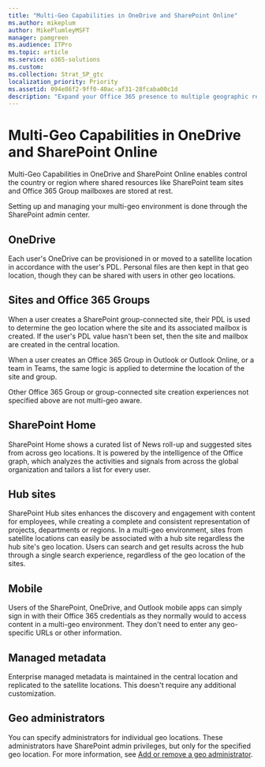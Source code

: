 ```yaml
---
title: "Multi-Geo Capabilities in OneDrive and SharePoint Online"
ms.author: mikeplum
author: MikePlumleyMSFT
manager: pamgreen
ms.audience: ITPro
ms.topic: article
ms.service: o365-solutions
ms.custom: 
ms.collection: Strat_SP_gtc
localization_priority: Priority
ms.assetid: 094e86f2-9ff0-40ac-af31-28fcaba00c1d
description: "Expand your Office 365 presence to multiple geographic regions with multi-geo capabilities in OneDrive and SharePoint Online."
---
```


# Multi-Geo Capabilities in OneDrive and SharePoint Online

Multi-Geo Capabilities in OneDrive and SharePoint Online enables control the country or region where shared resources like SharePoint team sites and Office 365 Group mailboxes are stored at rest.

Setting up and managing your multi-geo environment is done through the SharePoint admin center.

## OneDrive

Each user's OneDrive can be provisioned in or moved to a satellite location in accordance with the user's PDL. Personal files are then kept in that geo location, though they can be shared with users in other geo locations.

## Sites and Office 365 Groups

When a user creates a SharePoint group-connected site, their PDL is used to determine the geo location where the site and its associated mailbox is created. If the user's PDL value hasn't been set, then the site and mailbox are created in the central location.

When a user creates an Office 365 Group in Outlook or Outlook Online, or a team in Teams, the same logic is applied to determine the location of the site and group.

Other Office 365 Group or group-connected site creation experiences not specified above are not multi-geo aware.

## SharePoint Home

SharePoint Home shows a curated list of News roll-up and suggested sites from across geo locations. It is powered by the intelligence of the Office graph, which analyzes the activities and signals from across the global organization and tailors a list for every user.

## Hub sites

SharePoint Hub sites enhances the discovery and engagement with content for employees, while creating a complete and consistent representation of projects, departments or regions. In a multi-geo environment, sites from satellite locations can easily be associated with a hub site regardless the hub site's geo location. Users can search and get results across the hub through a single search experience, regardless of the geo location of the sites.

## Mobile

Users of the SharePoint, OneDrive, and Outlook mobile apps can simply sign in with their Office 365 credentials as they normally would to access content in a multi-geo environment. They don't need to enter any geo-specific URLs or other information.

## Managed metadata

Enterprise managed metadata is maintained in the central location and replicated to the satellite locations. This doesn't require any additional customization.

## Geo administrators

You can specify administrators for individual geo locations. These administrators have SharePoint admin privileges, but only for the specified geo location. For more information, see [Add or remove a geo administrator](add-a-sharepoint-geo-admin.md).
